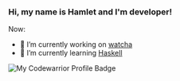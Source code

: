 ### Hi, my name is Hamlet and I'm developer!

Now:
- 🔭 I’m currently working on [watcha](https://github.com/CyberNetRunner/watcha)
- 🌱 I’m currently learning [Haskell](www.haskell.org)

![My Codewarrior Profile Badge](https://www.codewars.com/users/CyberNetRunner/badges/large)

